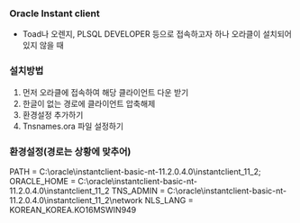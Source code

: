 ### Oracle Instant client
- Toad나 오렌지, PLSQL DEVELOPER 등으로 접속하고자 하나 오라클이 설치되어 있지 않을 때


### 설치방법
1. 먼저 오라클에 접속하여 해당 클라이언트 다운 받기
2. 한글이 없는 경로에 클라이언트 압축해제
3. 환경설정 추가하기
4. Tnsnames.ora 파일 설정하기

### 환경설정(경로는 상황에 맞추어)
PATH = C:\oracle\instantclient-basic-nt-11.2.0.4.0\instantclient_11_2;
ORACLE_HOME = C:\oracle\instantclient-basic-nt-11.2.0.4.0\instantclient_11_2
TNS_ADMIN = C:\oracle\instantclient-basic-nt-11.2.0.4.0\instantclient_11_2\network
NLS_LANG = KOREAN_KOREA.KO16MSWIN949